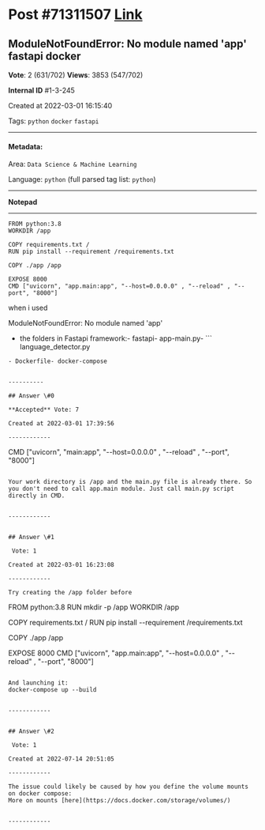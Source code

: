 
# Post \#71311507 [Link](https://stackoverflow.com/questions/71311507/)

## ModuleNotFoundError: No module named 'app' fastapi docker

**Vote**: 2 (631/702) **Views**: 3853 (547/702) 

**Internal ID** \#1-3-245

Created at 2022-03-01 16:15:40

Tags: `python` `docker` `fastapi`

----------

#### Metadata:

Area: `Data Science & Machine Learning`

Language: `python` (full parsed tag list: `python`)

----------

**Notepad**


----------

```
FROM python:3.8
WORKDIR /app 

COPY requirements.txt /
RUN pip install --requirement /requirements.txt

COPY ./app /app

EXPOSE 8000
CMD ["uvicorn", "app.main:app", "--host=0.0.0.0" , "--reload" , "--port", "8000"]
```

when i used
> 
ModuleNotFoundError: No module named 'app'
- the folders in Fastapi framework:- fastapi- app-main.py- ```
language_detector.py
```
- Dockerfile- docker-compose


----------
        
## Answer \#0

**Accepted** Vote: 7

Created at 2022-03-01 17:39:56

------------

```
CMD ["uvicorn", "main:app", "--host=0.0.0.0" , "--reload" , "--port", "8000"]
```

Your work directory is /app and the main.py file is already there. So you don't need to call app.main module. Just call main.py script directly in CMD.


------------
    
    
## Answer \#1

 Vote: 1

Created at 2022-03-01 16:23:08

------------

Try creating the /app folder before
```
FROM python:3.8
RUN mkdir -p /app
WORKDIR /app 

COPY requirements.txt /
RUN pip install --requirement /requirements.txt

COPY ./app /app

EXPOSE 8000
CMD ["uvicorn", "app.main:app", "--host=0.0.0.0" , "--reload" , "--port", "8000"]
```

And launching it:
docker-compose up --build


------------
    
    
## Answer \#2

 Vote: 1

Created at 2022-07-14 20:51:05

------------

The issue could likely be caused by how you define the volume mounts on docker compose:
More on mounts [here](https://docs.docker.com/storage/volumes/)


------------
    
    